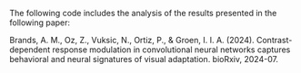 The following code includes the analysis of the results presented in the following paper:

Brands, A. M., Oz, Z., Vuksic, N., Ortiz, P., & Groen, I. I. A. (2024). Contrast-dependent response modulation in convolutional neural networks captures behavioral and neural signatures of visual adaptation. bioRxiv, 2024-07.

